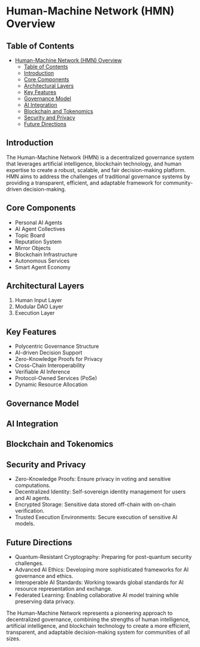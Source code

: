 # Human-Machine Network (HMN) Overview

## Table of Contents

- [Human-Machine Network (HMN) Overview](#human-machine-network-hmn-overview)
  - [Table of Contents](#table-of-contents)
  - [Introduction](#introduction)
  - [Core Components](#core-components)
  - [Architectural Layers](#architectural-layers)
  - [Key Features](#key-features)
  - [Governance Model](#governance-model)
  - [AI Integration](#ai-integration)
  - [Blockchain and Tokenomics](#blockchain-and-tokenomics)
  - [Security and Privacy](#security-and-privacy)
  - [Future Directions](#future-directions)

## Introduction

The Human-Machine Network (HMN) is a decentralized governance system that leverages artificial intelligence, blockchain
technology, and human expertise to create a robust, scalable, and fair decision-making platform. HMN aims to address the
challenges of traditional governance systems by providing a transparent, efficient, and adaptable framework for
community-driven decision-making.

## Core Components

<!-- TODO: Create a diagram illustrating the relationships between Personal AI Agents, AI Agent Collectives, Topic Board,
Reputation System, Mirror Objects, and Blockchain Infrastructure -->

- Personal AI Agents
- AI Agent Collectives
- Topic Board
- Reputation System
- Mirror Objects
- Blockchain Infrastructure
- Autonomous Services
- Smart Agent Economy

## Architectural Layers

<!-- TODO: Design a layered diagram showing the Human Input Layer, Modular DAO Layer, and Execution Layer, with examples
 of components in each layer -->

1. Human Input Layer
2. Modular DAO Layer
3. Execution Layer

## Key Features

- Polycentric Governance Structure
- AI-driven Decision Support
- Zero-Knowledge Proofs for Privacy
- Cross-Chain Interoperability
- Verifiable AI Inference
- Protocol-Owned Services (PoSe)
- Dynamic Resource Allocation

## Governance Model

<!-- TODO: Create a flowchart illustrating the hybrid governance model, showing how on-chain, off-chain, and AI-assisted
governance interact -->

## AI Integration

<!-- TODO: Design a diagram showing how AI is integrated into various aspects of the HMN, including the Smart Agent Economy
and Swarm Intelligence -->

## Blockchain and Tokenomics

<!-- TODO: Create an infographic illustrating the tokenomics of the HMN, including the native token (HMNX) and its various
 uses -->

## Security and Privacy

- Zero-Knowledge Proofs: Ensure privacy in voting and sensitive computations.
- Decentralized Identity: Self-sovereign identity management for users and AI agents.
- Encrypted Storage: Sensitive data stored off-chain with on-chain verification.
- Trusted Execution Environments: Secure execution of sensitive AI models.

## Future Directions

- Quantum-Resistant Cryptography: Preparing for post-quantum security challenges.
- Advanced AI Ethics: Developing more sophisticated frameworks for AI governance and ethics.
- Interoperable AI Standards: Working towards global standards for AI resource representation and exchange.
- Federated Learning: Enabling collaborative AI model training while preserving data privacy.

The Human-Machine Network represents a pioneering approach to decentralized governance, combining the strengths of human
intelligence, artificial intelligence, and blockchain technology to create a more efficient, transparent, and adaptable
decision-making system for communities of all sizes.
